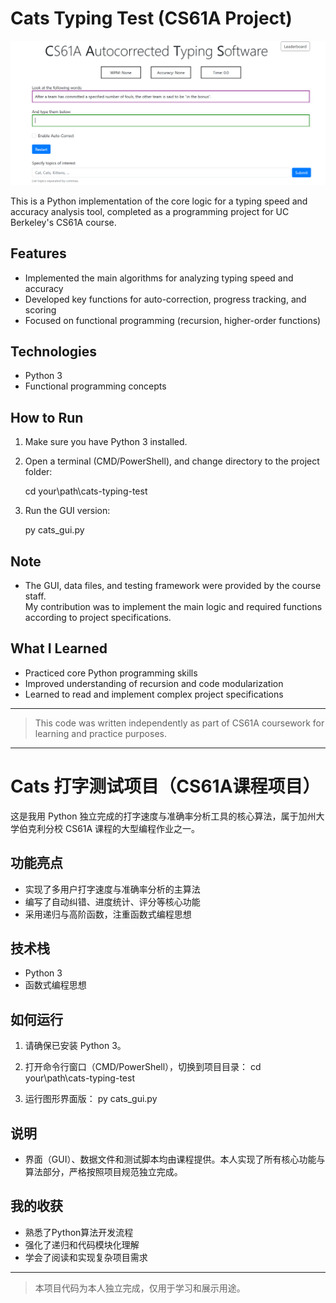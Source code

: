 # Cats Typing Test (CS61A Project)

![Demo Screenshot](./screenshot.png)

This is a Python implementation of the core logic for a typing speed and accuracy analysis tool, completed as a programming project for UC Berkeley's CS61A course.

## Features

- Implemented the main algorithms for analyzing typing speed and accuracy
- Developed key functions for auto-correction, progress tracking, and scoring
- Focused on functional programming (recursion, higher-order functions)

## Technologies

- Python 3
- Functional programming concepts

## How to Run

1. Make sure you have Python 3 installed.  

2. Open a terminal (CMD/PowerShell), and change directory to the project folder:  

   cd your\path\cats-typing-test
   
4. Run the GUI version:

   py cats_gui.py
   
## Note

- The GUI, data files, and testing framework were provided by the course staff.  
  My contribution was to implement the main logic and required functions according to project specifications.

## What I Learned

- Practiced core Python programming skills
- Improved understanding of recursion and code modularization
- Learned to read and implement complex project specifications

---

> This code was written independently as part of CS61A coursework for learning and practice purposes.

---

# Cats 打字测试项目（CS61A课程项目）

这是我用 Python 独立完成的打字速度与准确率分析工具的核心算法，属于加州大学伯克利分校 CS61A 课程的大型编程作业之一。

## 功能亮点

- 实现了多用户打字速度与准确率分析的主算法
- 编写了自动纠错、进度统计、评分等核心功能
- 采用递归与高阶函数，注重函数式编程思想

## 技术栈

- Python 3
- 函数式编程思想

## 如何运行

1. 请确保已安装 Python 3。

2. 打开命令行窗口（CMD/PowerShell），切换到项目目录：
   cd your\path\cats-typing-test

4. 运行图形界面版：
   py cats_gui.py

## 说明

- 界面（GUI）、数据文件和测试脚本均由课程提供。本人实现了所有核心功能与算法部分，严格按照项目规范独立完成。

## 我的收获

- 熟悉了Python算法开发流程
- 强化了递归和代码模块化理解
- 学会了阅读和实现复杂项目需求

---

> 本项目代码为本人独立完成，仅用于学习和展示用途。
